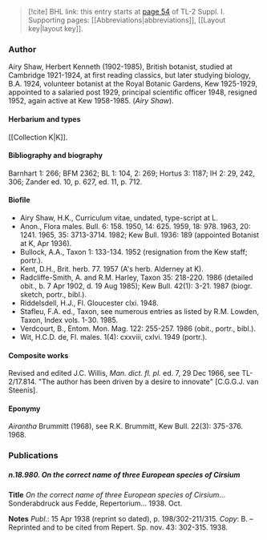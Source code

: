 > [!cite] BHL link: this entry starts at [page 54](https://www.biodiversitylibrary.org/item/103858#page/66/mode/1up) of TL-2 Suppl. I.
> Supporting pages: [[Abbreviations|abbreviations]], [[Layout key|layout key]].

### Author

Airy Shaw, Herbert Kenneth (1902-1985), British botanist, studied at Cambridge 1921-1924, at first reading classics, but later studying biology, B.A. 1924, volunteer botanist at the Royal Botanic Gardens, Kew 1925-1929, appointed to a salaried post 1929, principal scientific officer 1948, resigned 1952, again active at Kew 1958-1985. (*Airy Shaw*).

#### Herbarium and types

[[Collection K|K]].

#### Bibliography and biography

Barnhart 1: 266; BFM 2362; BL 1: 104, 2: 269; Hortus 3: 1187; IH 2: 29, 242, 306; Zander ed. 10, p. 627, ed. 11, p. 712.

#### Biofile

- Airy Shaw, H.K., Curriculum vitae, undated, type-script at L.
- Anon., Flora males. Bull. 6: 158. 1950, 14: 625. 1959, 18: 978. 1963, 20: 1241. 1965, 35: 3713-3714. 1982; Kew Bull. 1936: 189 (appointed Botanist at K, Apr 1936).
- Bullock, A.A., Taxon 1: 133-134. 1952 (resignation from the Kew staff; portr.).
- Kent, D.H., Brit. herb. 77. 1957 (A's herb. Alderney at K).
- Radcliffe-Smith, A. and R.M. Harley, Taxon 35: 218-220. 1986 (detailed obit., b. 7 Apr 1902, d. 19 Aug 1985); Kew Bull. 42(1): 3-21. 1987 (biogr. sketch, portr., bibl.).
- Riddelsdell, H.J., Fl. Gloucester clxi. 1948.
- Stafleu, F.A. ed., Taxon, see numerous entries as listed by R.M. Lowden, Taxon, Index vols. 1-30. 1985.
- Verdcourt, B., Entom. Mon. Mag. 122: 255-257. 1986 (obit., portr., bibl.).
- Wit, H.C.D. de, Fl. males. 1(4): cxxviii, cxlvi. 1949 (portr.).

#### Composite works

Revised and edited J.C. Willis, *Man. dict. fl. pl.* ed. 7, 29 Dec 1966, see TL-2/17.814. "The author has been driven by a desire to innovate" \[C.G.G.J. van Steenis\].

#### Eponymy

*Airantha* Brummitt (1968), see R.K. Brummitt, Kew Bull. 22(3): 375-376. 1968.

### Publications

##### n.18.980. On the correct name of three European species of Cirsium

**Title**
*On the correct name of three European species of Cirsium*... Sonderabdruck aus Fedde, Repertorium... 1938. Oct.

**Notes**
*Publ*.: 15 Apr 1938 (reprint so dated), p. 198/302-211/315. *Copy*: B. – Reprinted and to be cited from Repert. Sp. nov. 43: 302-315. 1938.

